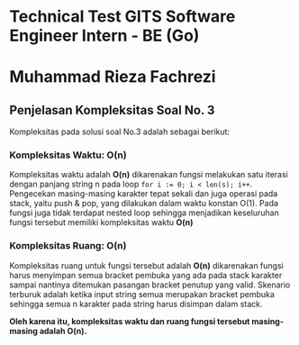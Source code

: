 # Technical Test GITS Software Engineer Intern - BE (Go)

# Muhammad Rieza Fachrezi

## Penjelasan Kompleksitas Soal No. 3
Kompleksitas pada solusi soal No.3 adalah sebagai berikut:
### Kompleksitas Waktu: O(n)
Kompleksitas waktu adalah **O(n)** dikarenakan fungsi melakukan satu iterasi dengan panjang string n pada loop `for i := 0; i < len(s); i++`. Pengecekan masing-masing karakter tepat sekali dan juga operasi pada stack, yaitu push & pop, yang dilakukan dalam waktu konstan O(1). Pada fungsi juga tidak terdapat nested loop sehingga menjadikan keseluruhan fungsi tersebut memiliki kompleksitas waktu **O(n)**
### Kompleksitas Ruang: O(n)
Kompleksitas ruang untuk fungsi tersebut adalah **O(n)** dikarenakan fungsi harus menyimpan semua bracket pembuka yang ada pada stack karakter sampai nantinya ditemukan pasangan bracket penutup yang valid. Skenario terburuk adalah ketika input string semua merupakan bracket pembuka sehingga semua n karakter pada string harus disimpan dalam stack.

**Oleh karena itu, kompleksitas waktu dan ruang fungsi tersebut masing-masing adalah O(n).**